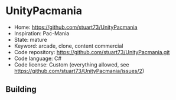 # UnityPacmania

- Home: https://github.com/stuart73/UnityPacmania
- Inspiration: Pac-Mania
- State: mature
- Keyword: arcade, clone, content commercial
- Code repository: https://github.com/stuart73/UnityPacmania.git
- Code language: C#
- Code license: Custom (everything allowed, see https://github.com/stuart73/UnityPacmania/issues/2)

## Building
